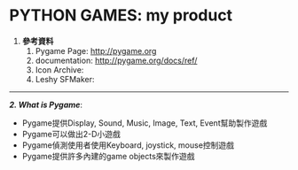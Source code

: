 # PYTHON GAMES: my product

1. **參考資料**
    1. Pygame Page: http://pygame.org
    2. documentation: http://pygame.org/docs/ref/
    3. Icon Archive: 
    4. Leshy SFMaker:
    
    
------

**_2. What is Pygame_**:
  * Pygame提供Display, Sound, Music, Image, Text, Event幫助製作遊戲
  * Pygame可以做出2-D小遊戲
  * Pygame偵測使用者使用Keyboard, joystick, mouse控制遊戲
  * Pygame提供許多內建的game objects來製作遊戲
